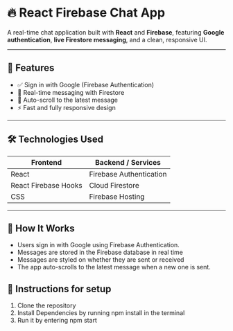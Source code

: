 # 🔥 React Firebase Chat App

A real-time chat application built with **React** and **Firebase**, featuring **Google authentication**, **live Firestore messaging**, and a clean, responsive UI.

---

## 🚀 Features

- ✅ Sign in with Google (Firebase Authentication)
- 💬 Real-time messaging with Firestore
- 🔄 Auto-scroll to the latest message
- ⚡ Fast and fully responsive design

---

## 🛠 Technologies Used

| Frontend             | Backend / Services      |
| -------------------- | ----------------------- |
| React                | Firebase Authentication |
| React Firebase Hooks | Cloud Firestore         |
| CSS                  | Firebase Hosting        |

---

## 🧪 How It Works

- Users sign in with Google using Firebase Authentication.
- Messages are stored in the Firebase database in real time
- Messages are styled on whether they are sent or received
- The app auto-scrolls to the latest message when a new one is sent.

## 📝 Instructions for setup

1. Clone the repository
2. Install Dependencies by running npm install in the terminal
3. Run it by entering npm start
